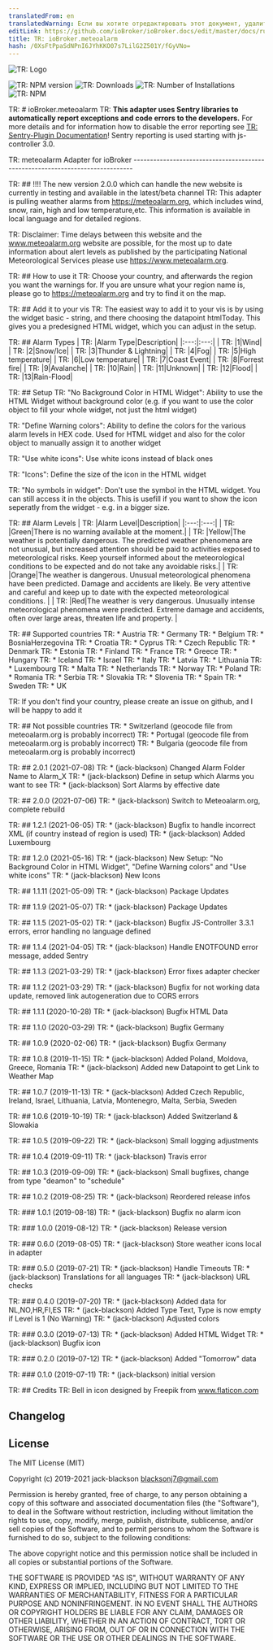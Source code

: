 ```yaml
---
translatedFrom: en
translatedWarning: Если вы хотите отредактировать этот документ, удалите поле «translationFrom», в противном случае этот документ будет снова автоматически переведен
editLink: https://github.com/ioBroker/ioBroker.docs/edit/master/docs/ru/adapterref/iobroker.meteoalarm/README.md
title: TR: ioBroker.meteoalarm
hash: /0XsFtPpaSdNPnI6JYhKKO07s7LilG2Z501Y/fGyVNo=
---
```

![TR: Logo](../../../en/adapterref/iobroker.meteoalarm/admin/meteoalarm.png)

![TR: NPM version](http://img.shields.io/npm/v/iobroker.meteoalarm.svg)
![TR: Downloads](https://img.shields.io/npm/dm/iobroker.meteoalarm.svg)
![TR: Number of Installations](http://iobroker.live/badges/meteoalarm-stable.svg)
![TR: NPM](https://nodei.co/npm/iobroker.meteoalarm.png?downloads=true)

TR: # ioBroker.meteoalarm
TR: **This adapter uses Sentry libraries to automatically report exceptions and code errors to the developers.** For more details and for information how to disable the error reporting see [TR: Sentry-Plugin Documentation](https://github.com/ioBroker/plugin-sentry#plugin-sentry)! Sentry reporting is used starting with js-controller 3.0.

TR: meteoalarm Adapter for ioBroker ------------------------------------------------------------------------------

TR: ## !!!! The new version 2.0.0 which can handle the new website is currently in testing and available in the latest/beta channel
TR: This adapter is pulling weather alarms from https://meteoalarm.org, which includes wind, snow, rain, high and low temperature,etc. This information is available in local language and for detailed regions.

TR: Disclaimer: Time delays between this website and the www.meteoalarm.org website are possible, for the most up to date information about alert levels as published by the participating National Meteorological Services please use https://www.meteoalarm.org.

TR: ## How to use it
TR: Choose your country, and afterwards the region you want the warnings for. If you are unsure what your region name is, please go to https://meteoalarm.org and try to find it on the map.

TR: ## Add it to your vis
TR: The easiest way to add it to your vis is by using the widget basic - string, and there choosing the datapoint htmlToday. This gives you a predesigned HTML widget, which you can adjust in the setup.

TR: ## Alarm Types
| TR: |Alarm Type|Description|
|:---:|:---:|
| TR: |1|Wind|
| TR: |2|Snow/Ice|
| TR: |3|Thunder & Lightning|
| TR: |4|Fog|
| TR: |5|High temperature|
| TR: |6|Low temperature|
| TR: |7|Coast Event|
| TR: |8|Forrest fire|
| TR: |9|Avalanche|
| TR: |10|Rain|
| TR: |11|Unknown|
| TR: |12|Flood|
| TR: |13|Rain-Flood|

TR: ## Setup
TR: "No Background Color in HTML Widget": Ability to use the HTML Widget without background color (e.g. if you want to use the color object to fill your whole widget, not just the html widget)

TR: "Define Warning colors": Ability to define the colors for the various alarm levels in HEX code. Used for HTML widget and also for the color object to manually assign it to another widget

TR: "Use white icons": Use white icons instead of black ones

TR: "Icons": Define the size of the icon in the HTML widget

TR: "No symbols in widget": Don't use the symbol in the HTML widget. You can still access it in the objects. This is usefill if you want to show the icon seperatly from the widget - e.g. in a bigger size.

TR: ## Alarm Levels
| TR: |Alarm Level|Description|
|:---:|:---:|
| TR: |Green|There is no warning available at the moment.|
| TR: |Yellow|The weather is potentially dangerous. The predicted weather phenomena are not unusual, but increased attention should be paid to activities exposed to meteorological risks. Keep yourself informed about the meteorological conditions to be expected and do not take any avoidable risks.|
| TR: |Orange|The weather is dangerous. Unusual meteorological phenomena have been predicted. Damage and accidents are likely. Be very attentive and careful and keep up to date with the expected meteorological conditions. |
| TR: |Red|The weather is very dangerous. Unusually intense meteorological phenomena were predicted. Extreme damage and accidents, often over large areas, threaten life and property. |

TR: ## Supported countries
TR: * Austria
TR: * Germany
TR: * Belgium
TR: * BosniaHerzegovina
TR: * Croatia
TR: * Cyprus
TR: * Czech Republic
TR: * Denmark
TR: * Estonia
TR: * Finland
TR: * France
TR: * Greece
TR: * Hungary
TR: * Iceland
TR: * Israel
TR: * Italy
TR: * Latvia
TR: * Lithuania
TR: * Luxembourg
TR: * Malta
TR: * Netherlands
TR: * Norway
TR: * Poland
TR: * Romania
TR: * Serbia
TR: * Slovakia
TR: * Slovenia
TR: * Spain
TR: * Sweden
TR: * UK

TR: If you don't find your country, please create an issue on github, and I will be happy to add it

TR: ## Not possible countries
TR: * Switzerland (geocode file from meteoalarm.org is probably incorrect)
TR: * Portugal (geocode file from meteoalarm.org is probably incorrect)
TR: * Bulgaria (geocode file from meteoalarm.org is probably incorrect)

TR: ## 2.0.1 (2021-07-08)
TR: * (jack-blackson) Changed Alarm Folder Name to Alarm_X
TR: * (jack-blackson) Define in setup which Alarms you want to see
TR: * (jack-blackson) Sort Alarms by effective date

TR: ## 2.0.0 (2021-07-06)
TR: * (jack-blackson) Switch to Meteoalarm.org, complete rebuild

TR: ## 1.2.1 (2021-06-05)
TR: * (jack-blackson) Bugfix to handle incorrect XML (if country instead of region is used)
TR: * (jack-blackson) Added Luxembourg

TR: ## 1.2.0 (2021-05-16)
TR: * (jack-blackson) New Setup: "No Background Color in HTML Widget", "Define Warning colors" and "Use white icons"
TR: * (jack-blackson) New Icons

TR: ## 1.1.11 (2021-05-09)
TR: * (jack-blackson) Package Updates

TR: ## 1.1.9 (2021-05-07)
TR: * (jack-blackson) Package Updates

TR: ## 1.1.5 (2021-05-02)
TR: * (jack-blackson) Bugfix JS-Controller 3.3.1 errors, error handling no language defined

TR: ## 1.1.4 (2021-04-05)
TR: * (jack-blackson) Handle ENOTFOUND error message, added Sentry

TR: ## 1.1.3 (2021-03-29)
TR: * (jack-blackson) Error fixes adapter checker

TR: ## 1.1.2 (2021-03-29)
TR: * (jack-blackson) Bugfix for not working data update, removed link autogeneration due to CORS errors

TR: ## 1.1.1 (2020-10-28)
TR: * (jack-blackson) Bugfix HTML Data

TR: ## 1.1.0 (2020-03-29)
TR: * (jack-blackson) Bugfix Germany

TR: ## 1.0.9 (2020-02-06)
TR: * (jack-blackson) Bugfix Germany

TR: ## 1.0.8 (2019-11-15)
TR: * (jack-blackson) Added Poland, Moldova, Greece, Romania
TR: * (jack-blackson) Added new Datapoint to get Link to Weather Map

TR: ## 1.0.7 (2019-11-13)
TR: * (jack-blackson) Added Czech Republic, Ireland, Israel, Lithuania, Latvia, Montenegro, Malta, Serbia, Sweden

TR: ## 1.0.6 (2019-10-19)
TR: * (jack-blackson) Added Switzerland & Slowakia

TR: ## 1.0.5 (2019-09-22)
TR: * (jack-blackson) Small logging adjustments

TR: ## 1.0.4 (2019-09-11)
TR: * (jack-blackson) Travis error

TR: ## 1.0.3 (2019-09-09)
TR: * (jack-blackson) Small bugfixes, change from type "deamon" to "schedule"

TR: ## 1.0.2 (2019-08-25)
TR: * (jack-blackson) Reordered release infos

TR: ### 1.0.1 (2019-08-18)
TR: * (jack-blackson) Bugfix no alarm icon

TR: ### 1.0.0 (2019-08-12)
TR: * (jack-blackson) Release version

TR: ### 0.6.0 (2019-08-05)
TR: * (jack-blackson) Store weather icons local in adapter

TR: ### 0.5.0 (2019-07-21)
TR: * (jack-blackson) Handle Timeouts
TR: * (jack-blackson) Translations for all languages
TR: * (jack-blackson) URL checks

TR: ### 0.4.0 (2019-07-20)
TR: * (jack-blackson) Added data for NL,NO,HR,FI,ES
TR: * (jack-blackson) Added Type Text, Type is now empty if Level is 1 (No Warning)
TR: * (jack-blackson) Adjusted colors

TR: ### 0.3.0 (2019-07-13)
TR: * (jack-blackson) Added HTML Widget
TR: * (jack-blackson) Bugfix icon

TR: ### 0.2.0 (2019-07-12)
TR: * (jack-blackson) Added "Tomorrow" data

TR: ### 0.1.0 (2019-07-11)
TR: * (jack-blackson) initial version

TR: ## Credits
TR: Bell in icon designed by Freepik from www.flaticon.com

## Changelog

## License
The MIT License (MIT)

Copyright (c) 2019-2021 jack-blackson <blacksonj7@gmail.com>

Permission is hereby granted, free of charge, to any person obtaining a copy
of this software and associated documentation files (the "Software"), to deal
in the Software without restriction, including without limitation the rights
to use, copy, modify, merge, publish, distribute, sublicense, and/or sell
copies of the Software, and to permit persons to whom the Software is
furnished to do so, subject to the following conditions:

The above copyright notice and this permission notice shall be included in
all copies or substantial portions of the Software.

THE SOFTWARE IS PROVIDED "AS IS", WITHOUT WARRANTY OF ANY KIND, EXPRESS OR
IMPLIED, INCLUDING BUT NOT LIMITED TO THE WARRANTIES OF MERCHANTABILITY,
FITNESS FOR A PARTICULAR PURPOSE AND NONINFRINGEMENT. IN NO EVENT SHALL THE
AUTHORS OR COPYRIGHT HOLDERS BE LIABLE FOR ANY CLAIM, DAMAGES OR OTHER
LIABILITY, WHETHER IN AN ACTION OF CONTRACT, TORT OR OTHERWISE, ARISING FROM,
OUT OF OR IN CONNECTION WITH THE SOFTWARE OR THE USE OR OTHER DEALINGS IN
THE SOFTWARE.